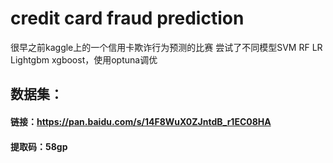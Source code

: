 # credit card fraud prediction
很早之前kaggle上的一个信用卡欺诈行为预测的比赛
尝试了不同模型SVM RF LR Lightgbm xgboost，使用optuna调优

## 数据集：
#### 链接：https://pan.baidu.com/s/14F8WuX0ZJntdB_r1EC08HA
#### 提取码：58gp
